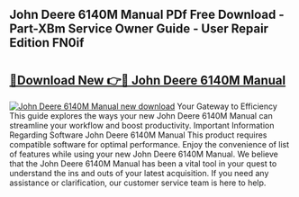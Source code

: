 ## John Deere 6140M Manual PDf Free Download - Part-XBm Service Owner Guide - User Repair Edition FN0if

# <h2><a href="http://bc91313.oget.top/?id=John+Deere+6140M+Manual">🔗Download New 👉🔴 John Deere 6140M Manual</a></h2>

[![John Deere 6140M Manual new download](https://i.imgur.com/5g1atiW.png)](http://bc91313.oget.top/?id=John+Deere+6140M+Manual)
Your Gateway to Efficiency This guide explores the ways your new John Deere 6140M Manual can streamline your workflow and boost productivity. Important Information Regarding Software John Deere 6140M Manual This product requires compatible software for optimal performance. Enjoy the convenience of list of features while using your new John Deere 6140M Manual. We believe that the John Deere 6140M Manual has been a vital tool in your quest to understand the ins and outs of your latest acquisition. If you need any assistance or clarification, our customer service team is here to help.
